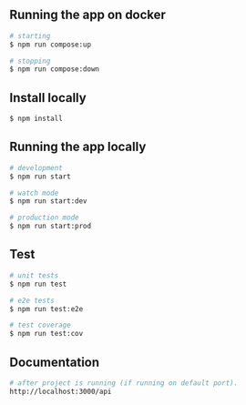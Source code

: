 ## Running the app on docker

```bash
# starting
$ npm run compose:up

# stopping
$ npm run compose:down
```

## Install locally

```bash
$ npm install
```

## Running the app locally

```bash
# development
$ npm run start

# watch mode
$ npm run start:dev

# production mode
$ npm run start:prod
```

## Test

```bash
# unit tests
$ npm run test

# e2e tests
$ npm run test:e2e

# test coverage
$ npm run test:cov
```

## Documentation

```bash
# after project is running (if running on default port).
http://localhost:3000/api
```
